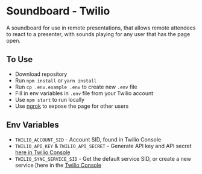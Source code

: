 # Soundboard - Twilio

A soundboard for use in remote presentations, that allows remote attendees to react to a presenter, with sounds playing for any user that has the page open.

## To Use
- Download repository
- Run `npm install` or `yarn install`
- Run `cp .env.example .env` to create new `.env` file
- Fill in env variables in `.env` file from your Twilio account
- Use `npm start` to run locally
- Use [ngrok](https://ngrok.com) to expose the page for other users


## Env Variables
- `TWILIO_ACCOUNT_SID` - Account SID, found in Twilio Console
- `TWILIO_API_KEY` & `TWILIO_API_SECRET` - Generate API key and API secret [here in Twilio Console](https://www.twilio.com/console/project/api-keys)
- `TWILIO_SYNC_SERVICE_SID` - Get the default service SID, or create a new service [here in the [Twilio Console]()
